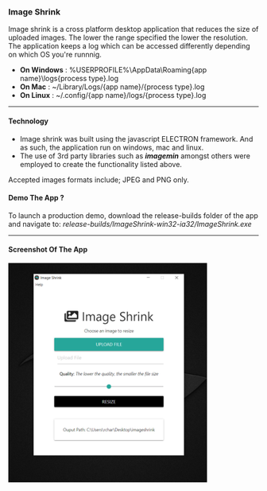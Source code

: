 ### Image Shrink ###
Image shrink is a cross platform desktop application that reduces the size of uploaded images. The lower the range specified the lower the resolution. The application keeps a log  which can be accessed differently depending on which OS you're runnnig.
 - **On Windows** : %USERPROFILE%\AppData\Roaming\{app name}\logs\{process type}.log
 - **On Mac** : ~/Library/Logs/{app name}/{process type}.log
 - **On Linux** : ~/.config/{app name}/logs/{process type}.log

***

#### Technology ####
- Image shrink was built using the javascript ELECTRON framework. And as such, the application run on windows, mac and linux.
- The use of 3rd party libraries such as ***imagemin*** amongst others were employed to create the functionality listed above.

Accepted images formats include; JPEG and PNG only.

#### Demo The App ? ####
To launch a production demo, download the release-builds folder of the app and navigate to: *release-builds/ImageShrink-win32-ia32/ImageShrink.exe*

***

#### Screenshot Of The App ####
<img src="/screenshot/img.PNG" alt="imageMin" width="400">
